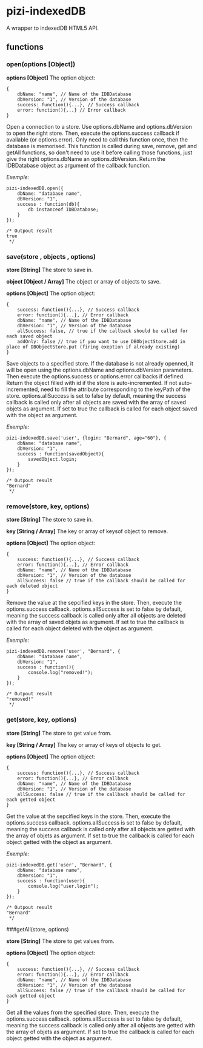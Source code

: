 # pizi-indexedDB

A wrapper to indexedDB HTML5 API. 

## functions

### open(options   [Object])

**options [Object]** The option object:

	{
		dbName: "name", // Name of the IDBDatabase
		dbVersion: "1", // Version of the database
		success: function(){...}, // Success callback
		error: function(){...} // Error callback
	} 

Open a connection to a store. Use options.dbName and options.dbVersion to open the right store. Then, execute the options.success callback if available (or options.error). Only need to call this function once, then the database is memorised. This function is called during save, remove, get and getAll functions, so don't need to use it before calling those functions, just give the right options.dbName an options.dbVersion. Return the IDBDatabase object as argument of the callback function.

_Exemple:_

	pizi-indexedDB.open({
		dbName: "database name",
		dbVersion: "1",
		success : function(db){
			db instanceof IDBDatabase;
		}
	});

	/* Outpout result
	true
	 */
	
### save(store , objects , options)

**store [String]** The store to save in.

**object [Object / Array]** The object or array of objects to save.

**options [Object]** The option object:

	{
		success: function(){...}, // Success callback
		error: function(){...}, // Error callback
		dbName: "name", // Name of the IDBDatabase
		dbVersion: "1", // Version of the database
		allSuccess: false, // true if the callback should be called for each saved object
		addOnly: false // true if you want to use DBObjectStore.add in place of DBObjectStore.put (firing exeption if already existing)
	} 

Save objects to a specified store. If the database is not already openned, it will be open using the options.dbName and options.dbVersion parameters. Then execute the options.success or options.error callbacks if defined. Return the object filled with id if the store is auto-incremented. If not auto-incremented, need to fill the attribute corresponding to the keyPath of the store. options.allSuccess is set to false by default, meaning the success callback is called only after all objects are saved with the array of saved objets as argument. If set to true the callback is called for each object saved with the object as argument.

_Exemple:_

	pizi-indexedDB.save('user', {login: "Bernard", age="60"}, {
		dbName: "database name",
		dbVersion: "1",
		success : function(savedObject){
			savedObject.login;
		}
	});

	/* Outpout result
	"Bernard"
	 */
	
### remove(store, key, options)


**store [String]** The store to save in.

**key [String / Array]** The key or array of keysof object to remove.

**options [Object]** The option object:

	{
		success: function(){...}, // Success callback
		error: function(){...}, // Error callback
		dbName: "name", // Name of the IDBDatabase
		dbVersion: "1", // Version of the database
		allSuccess: false // true if the callback should be called for each deleted object
	} 

Remove the value at the sepcified keys in the store. Then, execute the options.success callback. options.allSuccess is set to false by default, meaning the success callback is called only after all objects are deleted with the array of saved objets as argument. If set to true the callback is called for each object deleted with the object as argument.

_Exemple:_

	pizi-indexedDB.remove('user', "Bernard", {
		dbName: "database name",
		dbVersion: "1",
		success : function(){
			console.log("removed!");
		}
	});

	/* Outpout result
	"removed!"
	 */

### get(store, key, options)


**store [String]** The store to get value from.

**key [String / Array]** The key or array of keys of objects to get.

**options [Object]** The option object:

	{
		success: function(){...}, // Success callback
		error: function(){...}, // Error callback
		dbName: "name", // Name of the IDBDatabase
		dbVersion: "1", // Version of the database
		allSuccess: false // true if the callback should be called for each getted object
	} 

Get the value at the sepcified keys in the store. Then, execute the options.success callback. options.allSuccess is set to false by default, meaning the success callback is called only after all objects are getted with the array of objets as argument. If set to true the callback is called for each object getted with the object as argument.

_Exemple:_

	pizi-indexedDB.get('user', "Bernard", {
		dbName: "database name",
		dbVersion: "1",
		success : function(user){
			console.log("user.login");
		}
	});

	/* Outpout result
	"Bernard"
	 */

###getAll(store, options)

**store [String]** The store to get values from.

**options [Object]** The option object:

	{
		success: function(){...}, // Success callback
		error: function(){...}, // Error callback
		dbName: "name", // Name of the IDBDatabase
		dbVersion: "1", // Version of the database
		allSuccess: false // true if the callback should be called for each getted object
	} 

Get all the values from the specified store. Then, execute the options.success callback. options.allSuccess is set to false by default, meaning the success callback is called only after all objects are getted with the array of objets as argument. If set to true the callback is called for each object getted with the object as argument.